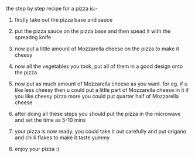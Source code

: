 the step by step recipe for a pizza is:-

1. firstly take out the pizza base and sauce

2. put the pizza sauce on the pizza base and then spead it with the spreadng knife

3. now put a little amount of Mozzarella cheese on the pizza to make it cheesy

4. now all the vegetables you took, put all of them in a good design onto the pizza

5. now put as much amount of Mozzarella cheese as you want. 
for eg. if u like less cheesy then u could put a little part of Mozzarella cheese in it 
 if you like cheesy pizza more you could put quarter half of Mozzarella cheese 

6. after doing all these steps you should put the pizza in the microwave and set the time as 5-10 mins 

7. your pizza is now ready. you could take it out carefully and put origano and chilli flakes to make it taste yummy

8. enjoy your pizza :)